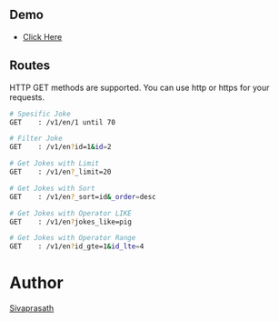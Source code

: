 ## Demo
- [Click Here](https://jokes-api-ochre.vercel.app/)

## Routes 

HTTP GET methods are supported. You can use http or https for your requests.

```bash
# Spesific Joke
GET    : /v1/en/1 until 70

# Filter Joke
GET    : /v1/en?id=1&id=2

# Get Jokes with Limit
GET    : /v1/en?_limit=20

# Get Jokes with Sort
GET    : /v1/en?_sort=id&_order=desc

# Get Jokes with Operator LIKE
GET    : /v1/en?jokes_like=pig

# Get Jokes with Operator Range
GET    : /v1/en?id_gte=1&id_lte=4
```
# Author
[Sivaprasath](https://github.com/sivaprasath2004)
